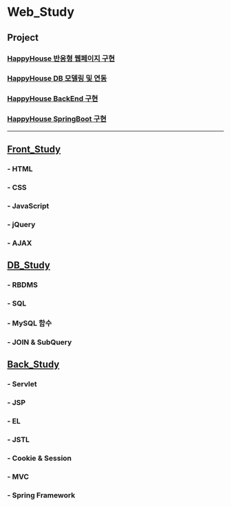 # Web_Study

## Project
### [HappyHouse 반응형 웹페이지 구현](https://github.com/ljiwoo59/HappyHouse_FrontEnd)
### [HappyHouse DB 모델링 및 연동](https://github.com/ljiwoo59/HappyHouse_DB)
### [HappyHouse BackEnd 구현](https://github.com/ljiwoo59/HappyHouse_MVC/tree/master)
### [HappyHouse SpringBoot 구현](https://github.com/ljiwoo59/HappyHouse_SpringBoot)

---

## [Front_Study](https://github.com/ljiwoo59/Front_Study)
###  - HTML
### - CSS
### - JavaScript
### - jQuery
### - AJAX

## [DB_Study](https://github.com/ljiwoo59/DB_Study)
### - RBDMS
### - SQL
### - MySQL 함수
### - JOIN & SubQuery

## [Back_Study](https://github.com/ljiwoo59/Back_Study)
### - Servlet
### - JSP
### - EL
### - JSTL
### - Cookie & Session
### - MVC
### - Spring Framework
